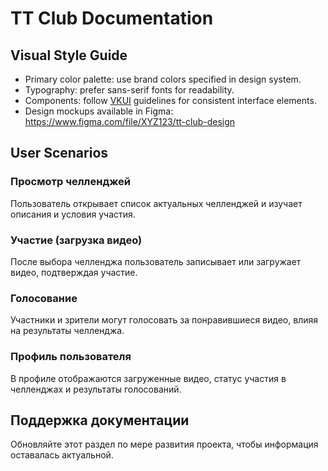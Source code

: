 # TT Club Documentation

## Visual Style Guide
- Primary color palette: use brand colors specified in design system.
- Typography: prefer sans-serif fonts for readability.
- Components: follow [VKUI](https://github.com/VKCOM/VKUI) guidelines for consistent interface elements.
- Design mockups available in Figma: https://www.figma.com/file/XYZ123/tt-club-design

## User Scenarios
### Просмотр челленджей
Пользователь открывает список актуальных челленджей и изучает описания и условия участия.

### Участие (загрузка видео)
После выбора челленджа пользователь записывает или загружает видео, подтверждая участие.

### Голосование
Участники и зрители могут голосовать за понравившиеся видео, влияя на результаты челленджа.

### Профиль пользователя
В профиле отображаются загруженные видео, статус участия в челленджах и результаты голосований.

## Поддержка документации
Обновляйте этот раздел по мере развития проекта, чтобы информация оставалась актуальной.
